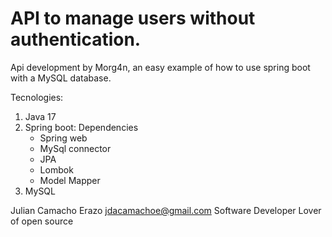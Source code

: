 # API to manage users without authentication.

Api development by Morg4n, an easy example of how to use spring boot with a MySQL database.

Tecnologies:

1. Java 17
2. Spring boot:
   Dependencies
   - Spring web
   - MySql connector
   - JPA
   - Lombok
   - Model Mapper
3. MySQL

Julian Camacho Erazo <jdacamachoe@gmail.com>
Software Developer
Lover of open source


